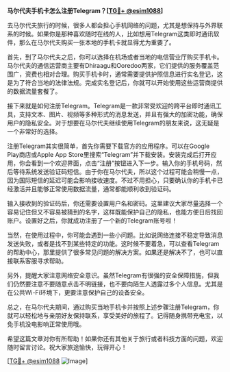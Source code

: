 **马尔代夫手机卡怎么注册Telegram？[[TG💪+ @esim1088](https://t.me/s/esim1088)]**

去马尔代夫旅行的时候，很多人都会担心手机网络的问题，尤其是想保持与外界联系的时候。如果你是那种喜欢随时在线的人，比如想用Telegram这类即时通讯软件，那么在马尔代夫购买一张本地的手机卡就显得尤为重要了。

首先，到了马尔代夫之后，你可以选择在机场或者当地的电信营业厅购买手机卡。马尔代夫的通信运营商主要有Dhiraagu和Ooredoo两家，它们提供的服务覆盖范围广，资费也相对合理。购买手机卡时，通常需要提供护照信息进行实名登记，这是为了符合当地的法律法规。完成实名登记后，你就可以开始使用这些运营商提供的数据流量套餐了。

接下来就是如何注册Telegram。Telegram是一款非常受欢迎的跨平台即时通讯工具，支持文本、图片、视频等多种形式的消息发送，并且有强大的加密功能，确保用户的隐私安全。对于想要在马尔代夫继续使用Telegram的朋友来说，这无疑是一个非常好的选择。

注册Telegram其实很简单，首先你需要下载官方的应用程序。可以在Google Play商店或Apple App Store里搜索“Telegram”并下载安装。安装完成后打开应用，你会看到一个欢迎界面，点击“注册”按钮进入下一步。输入你的手机号码，然后等待系统发送验证码短信。由于你在马尔代夫，所以这个过程可能会稍慢一点，因为国际短信的延迟可能会影响接收速度。不过不用担心，只要确认你的手机卡已经激活并且能够正常使用数据流量，通常都能顺利收到验证码。

输入接收到的验证码后，你还需要设置用户名和密码。这里建议大家尽量选择一个容易记住但又不容易被猜到的名字，这样既能保护自己的隐私，也能方便日后找回账户。设置好之后，你就成功注册了一个新的Telegram账号啦！

当然，在使用过程中，你可能会遇到一些小问题。比如说网络连接不稳定导致消息发送失败，或者是找不到某些特定的功能。这时候不要着急，可以查看Telegram的帮助中心，那里提供了很多常见问题的解决方案。如果还是解决不了，也可以直接联系客服寻求帮助。

另外，提醒大家注意网络安全意识。虽然Telegram有很强的安全保障措施，但我们仍然要注意不要随意点击不明链接，也不要向陌生人透露过多个人信息。尤其是在公共Wi-Fi环境下，更要注意保护自己的设备安全。

总之，在马尔代夫期间，通过购买当地手机卡并按照上述步骤注册Telegram，你就可以轻松地与亲朋好友保持联系，享受美好的旅程了。记得随身携带充电宝，以免手机没电影响正常使用哦。

希望这篇文章对你有所帮助！如果你还有其他关于旅行或者科技方面的问题，欢迎随时留言讨论。祝大家旅途愉快，玩得开心！

[[TG💪+ @esim1088](https://t.me/s/esim1088) ![Image](https://i.postimg.cc/4NQfJmqS/Snipaste-2025-05-13-00-14-12.png)]